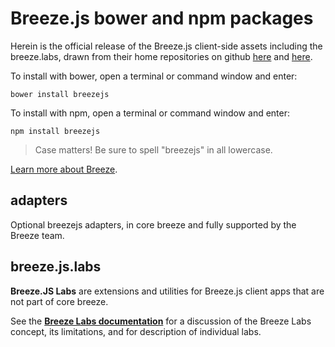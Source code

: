 # Breeze.js bower and npm packages

Herein is the official release of the Breeze.js client-side assets including the breeze.labs, drawn from their home repositories on github [here](https://github.com/Breeze/breeze.js "github: breeze.js") and [here](https://github.com/Breeze/breeze.js.labs "github: breeze.js.labs").

To install with bower, open a terminal or command window and enter:

`bower install breezejs`


To install with npm, open a terminal or command window and enter:

`npm install breezejs`

>Case matters! Be sure to spell "breezejs" in all lowercase.

[Learn more about Breeze](http://www.breezejs.com/).

## adapters
Optional breezejs adapters, in core breeze and fully supported by the Breeze team.

## breeze.js.labs

**Breeze.JS Labs** are extensions and utilities for Breeze.js client apps that are not part of core breeze.

See the [**Breeze Labs documentation**](http://www.breezejs.com/documentation/what-are-breeze-labs) for a discussion of the Breeze Labs concept, its limitations, and for description of individual labs.
